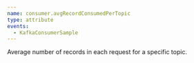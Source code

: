 ```yaml
---
name: consumer.avgRecordConsumedPerTopic
type: attribute
events:
  - KafkaConsumerSample
---
```


Average number of records in each request for a specific topic.